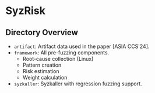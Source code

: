 # SyzRisk

## Directory Overview

- `artifact`: Artifact data used in the paper [ASIA CCS'24].
- `framework`: All pre-fuzzing components.
    - Root-cause collection (Linux)
    - Pattern creation
    - Risk estimation
    - Weight calculation
- `syzkaller`: Syzkaller with regression fuzzing support.
